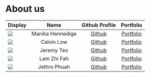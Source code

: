 # About us

Display | Name | Github Profile | Portfolio 
--------|:----:|:--------------:|:---------:
![](https://via.placeholder.com/100.png?text=Photo) | Manika Hennedige | [Github](https://github.com/ManikaHennedige) | [Portfolio](team/ManikaHennedige.md)
![](https://via.placeholder.com/100.png?text=Photo) | Calvin Low | [Github](https://github.com/E0699194) | [Portfolio](team/e0699194.md)
![](https://via.placeholder.com/100.png?text=Photo) | Jeremy Teo | [Github](https://github.com/averliz) | [Portfolio](team/averliz.md)
![](https://via.placeholder.com/100.png?text=Photo) | Lam Zhi Fah | [Github](https://github.com/lamzf1998) | [Portfolio](team/lamzf1998.md)
![](https://via.placeholder.com/100.png?text=Photo) | Jethro Phuah | [Github](https://github.com/JethroPhuah) | [Portfolio](team/JethroPhuah.md)
